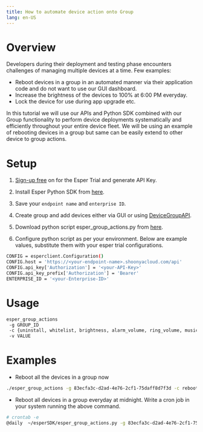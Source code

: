 ```yaml
---
title: How to automate device action onto Group
lang: en-US
---
```


# Overview

Developers during their deployment and testing phase encounters challenges of managing multiple devices at a time. Few examples:

* Reboot devices in a group in an automated manner via their application code and do not want to use our GUI dashboard.
* Increase the brightness of the devices to 100% at 6:00 PM everyday.
* Lock the device for use during app upgrade etc.

In this tutorial we will use our APIs and Python SDK combined with our Group functionality to perform device deployments systematically and efficiently throughout your entire device fleet. We will be using an example of rebooting devices in a group but same can be easily extend to other device to group actions.

# Setup

1.  [Sign-up free](https://esper.io/signup/) on for the Esper Trial and generate API Key.

2.  Install Esper Python SDK from [here](https://docs.esper.io/home/pythonsdk.html).

3.  Save your `endpoint name` and `enterprise ID`.

4.  Create group and add devices either via GUI or using [DeviceGroupAPI](https://api.esper.io/#tag/Device-Group).

5.  Download python script esper_group_actions.py from [here](https://github.com/esper-io/esper-api-sample-code).

6.  Configure python script as per your environment. Below are example values, substitute them with your esper trial configurations.

```sh
CONFIG = esperclient.Configuration()
CONFIG.host = 'https://<your-endpoint-name>.shoonyacloud.com/api'
CONFIG.api_key['Authorization'] = '<your-API-Key>'
CONFIG.api_key_prefix['Authorization'] = 'Bearer'
ENTERPRISE_ID = '<your-Enterprise-ID>'
```

# Usage

```sh
esper_group_actions
 -g GROUP_ID
 -c {uninstall, whitelist, brightness, alarm_volume, ring_volume, music_volume, notification_volume, bluetooth, wifi, gps, ping, reboot}
 -v VALUE
```

# Examples

* Reboot all the devices in a group now

```sh
./esper_group_actions -g 83ecfa3c-d2ad-4e76-2cf1-75daff8d7f3d -c reboot
```

* Reboot all devices in a group everyday at midnight. Write a cron job in your system running the above command.

```sh
# crontab -e
@daily  ~/esperSDK/esper_group_actions.py -g 83ecfa3c-d2ad-4e76-2cf1-75daff8d7f3d -c reboot
```
